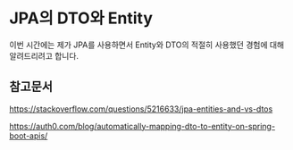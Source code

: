 # JPA의 DTO와 Entity

이번 시간에는 제가 JPA를 사용하면서 Entity와 DTO의 적절히 사용했던 경험에 대해 알려드리려고 합니다.





## 참고문서

https://stackoverflow.com/questions/5216633/jpa-entities-and-vs-dtos

https://auth0.com/blog/automatically-mapping-dto-to-entity-on-spring-boot-apis/

